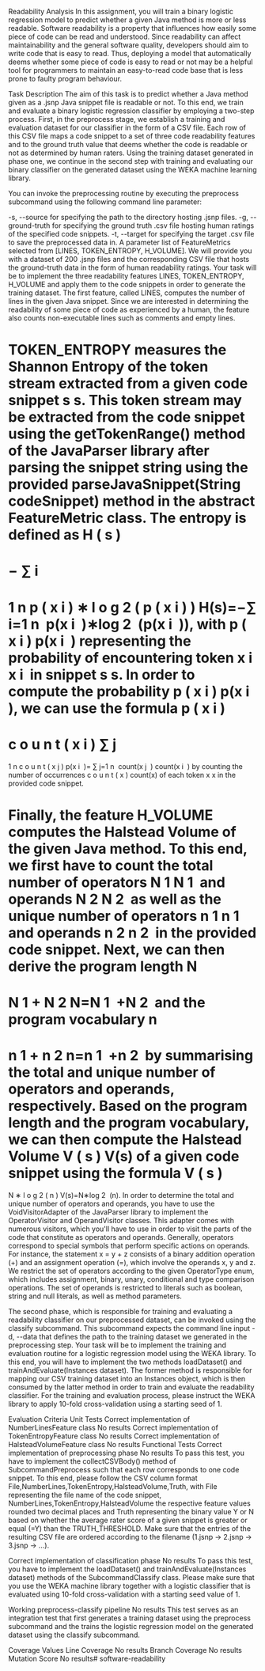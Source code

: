 Readability Analysis
In this assignment, you will train a binary logistic regression model to predict whether a given Java method is more or less readable. Software readability is a property that influences how easily some piece of code can be read and understood. Since readability can affect maintainability and the general software quality, developers should aim to write code that is easy to read. Thus, deploying a model that automatically deems whether some piece of code is easy to read or not may be a helpful tool for programmers to maintain an easy-to-read code base that is less prone to faulty program behaviour.

Task Description
The aim of this task is to predict whether a Java method given as a .jsnp Java snippet file is readable or not. To this end, we train and evaluate a binary logistic regression classifier by employing a two-step process. First, in the preprocess stage, we establish a training and evaluation dataset for our classifier in the form of a CSV file. Each row of this CSV file maps a code snippet to a set of three code readability features and to the ground truth value that deems whether the code is readable or not as determined by human raters. Using the training dataset generated in phase one, we continue in the second step with training and evaluating our binary classifier on the generated dataset using the WEKA machine learning library.

You can invoke the preprocessing routine by executing the preprocess subcommand using the following command line parameter:

-s, --source for specifying the path to the directory hosting .jsnp files.
-g, --ground-truth for specifying the ground truth .csv file hosting human ratings of the specified code snippets.
-t, --target for specifying the target .csv file to save the preprocessed data in.
A parameter list of FeatureMetrics selected from [LINES, TOKEN_ENTROPY, H_VOLUME].
We will provide you with a dataset of 200 .jsnp files and the corresponding CSV file that hosts the ground-truth data in the form of human readability ratings. Your task will be to implement the three readability features LINES, TOKEN_ENTROPY, H_VOLUME and apply them to the code snippets in order to generate the training dataset. The first feature, called LINES, computes the number of lines in the given Java snippet. Since we are interested in determining the readability of some piece of code as experienced by a human, the feature also counts non-executable lines such as comments and empty lines.

TOKEN_ENTROPY measures the Shannon Entropy of the token stream extracted from a given code snippet
s
s. This token stream may be extracted from the code snippet using the getTokenRange() method of the JavaParser library after parsing the snippet string using the provided parseJavaSnippet(String codeSnippet) method in the abstract FeatureMetric class. The entropy is defined as
H
(
s
)
=
−
∑
i
=
1
n
p
(
x
i
)
∗
l
o
g
2
(
p
(
x
i
)
)
H(s)=−∑
i=1
n
​
p(x
i
​
)∗log
2
​
(p(x
i
​
)), with
p
(
x
i
)
p(x
i
​
) representing the probability of encountering token
x
i
x
i
​
in snippet
s
s. In order to compute the probability
p
(
x
i
)
p(x
i
​
), we can use the formula
p
(
x
i
)
=
c
o
u
n
t
(
x
i
)
∑
j
=
1
n
c
o
u
n
t
(
x
j
)
p(x
i
​
)=
∑
j=1
n
​
count(x
j
​
)
count(x
i
​
)
​
by counting the number of occurrences
c
o
u
n
t
(
x
)
count(x) of each token
x
x in the provided code snippet.

Finally, the feature H_VOLUME computes the Halstead Volume of the given Java method. To this end, we first have to count the total number of operators
N
1
N
1
​
and operands
N
2
N
2
​
as well as the unique number of operators
n
1
n
1
​
and operands
n
2
n
2
​
in the provided code snippet. Next, we can then derive the program length
N
=
N
1
+
N
2
N=N
1
​
+N
2
​
and the program vocabulary
n
=
n
1
+
n
2
n=n
1
​
+n
2
​
by summarising the total and unique number of operators and operands, respectively. Based on the program length and the program vocabulary, we can then compute the Halstead Volume
V
(
s
)
V(s) of a given code snippet using the formula
V
(
s
)
=
N
∗
l
o
g
2
(
n
)
V(s)=N∗log
2
​
(n). In order to determine the total and unique number of operators and operands, you have to use the VoidVisitorAdapter of the JavaParser library to implement the OperatorVisitor and OperandVisitor classes. This adapter comes with numerous visitors, which you'll have to use in order to visit the parts of the code that constitute as operators and operands. Generally, operators correspond to special symbols that perform specific actions on operands. For instance, the statement x = y + z consists of a binary addition operation (+) and an assignment operation (=), which involve the operands x, y and z. We restrict the set of operators according to the given OperatorType enum, which includes assignment, binary, unary, conditional and type comparison operations. The set of operands is restricted to literals such as boolean, string and null literals, as well as method parameters.

The second phase, which is responsible for training and evaluating a readability classifier on our preprocessed dataset, can be invoked using the classify subcommand. This subcommand expects the command line input -d, --data that defines the path to the training dataset we generated in the preprocessing step. Your task will be to implement the training and evaluation routine for a logistic regression model using the WEKA library. To this end, you will have to implement the two methods loadDataset() and trainAndEvaluate(Instances dataset). The former method is responsible for mapping our CSV training dataset into an Instances object, which is then consumed by the latter method in order to train and evaluate the readability classifier. For the training and evaluation process, please instruct the WEKA library to apply 10-fold cross-validation using a starting seed of 1.

Evaluation Criteria
Unit Tests
Correct implementation of NumberLinesFeature class No results
Correct implementation of TokenEntropyFeature class No results
Correct implementation of HalsteadVolumeFeature class No results
Functional Tests
Correct implementation of preprocessing phase No results
To pass this test, you have to implement the collectCSVBody() method of SubcommandPreprocess such that each row corresponds to one code snippet. To this end, please follow the CSV column format File,NumberLines,TokenEntropy,HalsteadVolume,Truth, with File representing the file name of the code snippet, NumberLines,TokenEntropy,HalsteadVolume the respective feature values rounded two decimal places and Truth representing the binary value Y or N based on whether the average rater score of a given snippet is greater or equal (=Y) than the TRUTH_THRESHOLD. Make sure that the entries of the resulting CSV file are ordered according to the filename (1.jsnp -> 2.jsnp -> 3.jsnp -> …).

Correct implementation of classification phase No results
To pass this test, you have to implement the loadDataset() and trainAndEvaluate(Instances dataset) methods of the SubcommandClassify class. Please make sure that you use the WEKA machine library together with a logistic classifier that is evaluated using 10-fold cross-validation with a starting seed value of 1.

Working preprocess-classify pipeline No results
This test serves as an integration test that first generates a training dataset using the preprocess subcommand and the trains the logistic regression model on the generated dataset using the classify subcommand.

Coverage Values
Line Coverage No results
Branch Coverage No results
Mutation Score No results# software-readability
